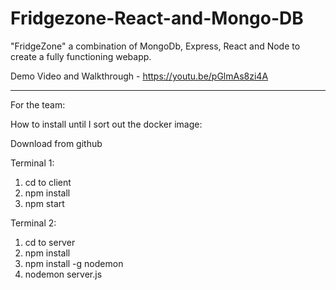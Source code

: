# Fridgezone-React-and-Mongo-DB
"FridgeZone" a combination of MongoDb, Express, React and Node to create a fully functioning webapp.

Demo Video and Walkthrough - https://youtu.be/pGlmAs8zi4A

***********************************************************
For the team:

How to install until I sort out the docker image:


Download from github


Terminal 1: 

1) cd to client
2) npm install
3) npm start


Terminal 2:
1) cd to server
2) npm install
3) npm install -g nodemon
4) nodemon server.js

